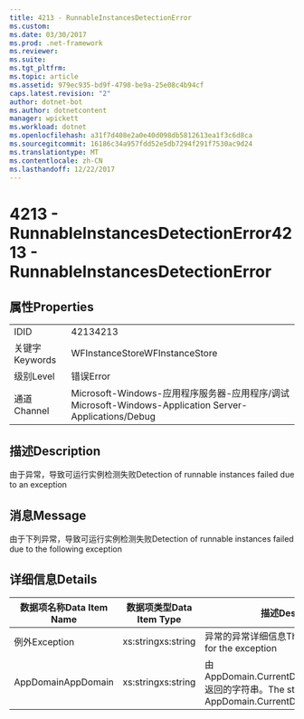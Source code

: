 ```yaml
---
title: 4213 - RunnableInstancesDetectionError
ms.custom: 
ms.date: 03/30/2017
ms.prod: .net-framework
ms.reviewer: 
ms.suite: 
ms.tgt_pltfrm: 
ms.topic: article
ms.assetid: 979ec935-bd9f-4798-be9a-25e08c4b94cf
caps.latest.revision: "2"
author: dotnet-bot
ms.author: dotnetcontent
manager: wpickett
ms.workload: dotnet
ms.openlocfilehash: a31f7d408e2a0e40d098db5812613ea1f3c6d8ca
ms.sourcegitcommit: 16186c34a957fdd52e5db7294f291f7530ac9d24
ms.translationtype: MT
ms.contentlocale: zh-CN
ms.lasthandoff: 12/22/2017
---
```

# <a name="4213---runnableinstancesdetectionerror"></a><span data-ttu-id="b6581-102">4213 - RunnableInstancesDetectionError</span><span class="sxs-lookup"><span data-stu-id="b6581-102">4213 - RunnableInstancesDetectionError</span></span>
## <a name="properties"></a><span data-ttu-id="b6581-103">属性</span><span class="sxs-lookup"><span data-stu-id="b6581-103">Properties</span></span>  
  
|||  
|-|-|  
|<span data-ttu-id="b6581-104">ID</span><span class="sxs-lookup"><span data-stu-id="b6581-104">ID</span></span>|<span data-ttu-id="b6581-105">4213</span><span class="sxs-lookup"><span data-stu-id="b6581-105">4213</span></span>|  
|<span data-ttu-id="b6581-106">关键字</span><span class="sxs-lookup"><span data-stu-id="b6581-106">Keywords</span></span>|<span data-ttu-id="b6581-107">WFInstanceStore</span><span class="sxs-lookup"><span data-stu-id="b6581-107">WFInstanceStore</span></span>|  
|<span data-ttu-id="b6581-108">级别</span><span class="sxs-lookup"><span data-stu-id="b6581-108">Level</span></span>|<span data-ttu-id="b6581-109">错误</span><span class="sxs-lookup"><span data-stu-id="b6581-109">Error</span></span>|  
|<span data-ttu-id="b6581-110">通道</span><span class="sxs-lookup"><span data-stu-id="b6581-110">Channel</span></span>|<span data-ttu-id="b6581-111">Microsoft-Windows-应用程序服务器-应用程序/调试</span><span class="sxs-lookup"><span data-stu-id="b6581-111">Microsoft-Windows-Application Server-Applications/Debug</span></span>|  
  
## <a name="description"></a><span data-ttu-id="b6581-112">描述</span><span class="sxs-lookup"><span data-stu-id="b6581-112">Description</span></span>  
 <span data-ttu-id="b6581-113">由于异常，导致可运行实例检测失败</span><span class="sxs-lookup"><span data-stu-id="b6581-113">Detection of runnable instances failed due to an exception</span></span>  
  
## <a name="message"></a><span data-ttu-id="b6581-114">消息</span><span class="sxs-lookup"><span data-stu-id="b6581-114">Message</span></span>  
 <span data-ttu-id="b6581-115">由于下列异常，导致可运行实例检测失败</span><span class="sxs-lookup"><span data-stu-id="b6581-115">Detection of runnable instances failed due to the following exception</span></span>  
  
## <a name="details"></a><span data-ttu-id="b6581-116">详细信息</span><span class="sxs-lookup"><span data-stu-id="b6581-116">Details</span></span>  
  
|<span data-ttu-id="b6581-117">数据项名称</span><span class="sxs-lookup"><span data-stu-id="b6581-117">Data Item Name</span></span>|<span data-ttu-id="b6581-118">数据项类型</span><span class="sxs-lookup"><span data-stu-id="b6581-118">Data Item Type</span></span>|<span data-ttu-id="b6581-119">描述</span><span class="sxs-lookup"><span data-stu-id="b6581-119">Description</span></span>|  
|--------------------|--------------------|-----------------|  
|<span data-ttu-id="b6581-120">例外</span><span class="sxs-lookup"><span data-stu-id="b6581-120">Exception</span></span>|<span data-ttu-id="b6581-121">xs:string</span><span class="sxs-lookup"><span data-stu-id="b6581-121">xs:string</span></span>|<span data-ttu-id="b6581-122">异常的异常详细信息</span><span class="sxs-lookup"><span data-stu-id="b6581-122">The exception details for the exception</span></span>|  
|<span data-ttu-id="b6581-123">AppDomain</span><span class="sxs-lookup"><span data-stu-id="b6581-123">AppDomain</span></span>|<span data-ttu-id="b6581-124">xs:string</span><span class="sxs-lookup"><span data-stu-id="b6581-124">xs:string</span></span>|<span data-ttu-id="b6581-125">由 AppDomain.CurrentDomain.FriendlyName 返回的字符串。</span><span class="sxs-lookup"><span data-stu-id="b6581-125">The string returned by AppDomain.CurrentDomain.FriendlyName.</span></span>|
